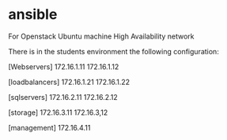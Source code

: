 # ansible
For Openstack Ubuntu machine High Availability network

There is in the students environment the following configuration:

[Webservers]
172.16.1.11
172.16.1.12

[loadbalancers]
172.16.1.21
172.16.1.22

[sqlservers]
172.16.2.11
172.16.2.12

[storage]
172.16.3.11
172.16.3,12

[management]
172.16.4.11
